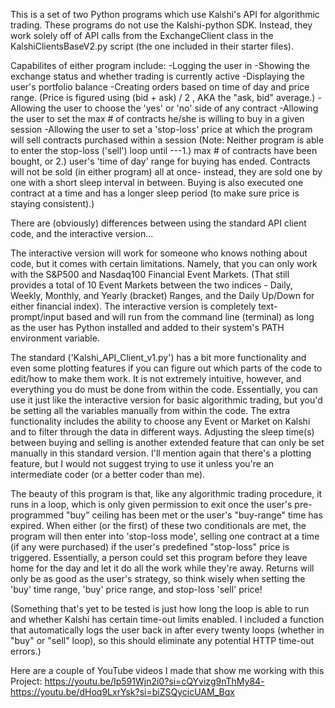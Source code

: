 This is a set of two Python programs which use Kalshi's API for algorithmic trading. These programs do not use the Kalshi-python SDK. Instead, they work solely off of API calls from the ExchangeClient class in the KalshiClientsBaseV2.py script (the one included in their starter files).

Capabilites of either program include: -Logging the user in -Showing the exchange status and whether trading is currently active -Displaying the user's portfolio balance -Creating orders based on time of day and price range. (Price is figured using (bid + ask) / 2 , AKA the "ask, bid" average.) -Allowing the user to choose the 'yes' or 'no' side of any contract -Allowing the user to set the max # of contracts he/she is willing to buy in a given session -Allowing the user to set a 'stop-loss' price at which the program will sell contracts purchased within a session (Note: Neither program is able to enter the stop-loss ('sell') loop until ---1.) max # of contracts have been bought, or 2.) user's 'time of day' range for buying has ended. Contracts will not be sold (in either program) all at once- instead, they are sold one by one with a short sleep interval in between. Buying is also executed one contract at a time and has a longer sleep period (to make sure price is staying consistent).)

There are (obviously) differences between using the standard API client code, and the interactive version...

The interactive version will work for someone who knows nothing about code, but it comes with certain limitations. Namely, that you can only work with the S&P500 and Nasdaq100 Financial Event Markets. (That still provides a total of 10 Event Markets between the two indices - Daily, Weekly, Monthly, and Yearly (bracket) Ranges, and the Daily Up/Down for either financial index). The interactive version is completely text-prompt/input based and will run from the command line (terminal) as long as the user has Python installed and added to their system's PATH environment variable.

The standard ('Kalshi_API_Client_v1.py') has a bit more functionality and even some plotting features if you can figure out which parts of the code to edit/how to make them work. It is not extremely intuitive, however, and everything you do must be done from within the code. Essentially, you can use it just like the interactive version for basic algorithmic trading, but you'd be setting all the variables manually from within the code. The extra functionality includes the ability to choose any Event or Market on Kalshi and to filter through the data in different ways. Adjusting the sleep time(s) between buying and selling is another extended feature that can only be set manually in this standard version. I'll mention again that there's a plotting feature, but I would not suggest trying to use it unless you're an intermediate coder (or a better coder than me).

The beauty of this program is that, like any algorithmic trading procedure, it runs in a loop, which is only given permission to exit once the user's pre-programmed "buy" ceiling has been met or the user's "buy-range" time has expired. When either (or the first) of these two conditionals are met, the program will then enter into 'stop-loss mode', selling one contract at a time (if any were purchased) if the user's predefined "stop-loss" price is triggered. Essentially, a person could set this program before they leave home for the day and let it do all the work while they're away. Returns will only be as good as the user's strategy, so think wisely when setting the 'buy' time range, 'buy' price range, and stop-loss 'sell' price!

(Something that's yet to be tested is just how long the loop is able to run and whether Kalshi has certain time-out limits enabled. I included a function that automatically logs the user back in after every twenty loops (whether in "buy" or "sell" loop), so this should eliminate any potential HTTP time-out errors.)

Here are a couple of YouTube videos I made that show me working with this Project:
https://youtu.be/Ip591Wjn2i0?si=cQYvizg9nThMy84-
https://youtu.be/dHoq9LxrYsk?si=biZSQycicUAM_Bqx
